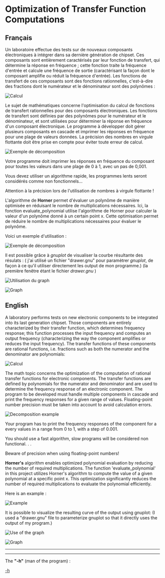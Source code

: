 # __Optimization of Transfer Function Computations__

## Français

   Un laboratoire effectue des tests sur de nouveaux composants électroniques à intégrer dans sa dernière génération de chipset. Ces composants sont entièrement caractérisés par leur fonction de transfert, qui détermine la réponse en fréquence ; cette fonction traite la fréquence d'entrée et calcule une fréquence de sortie (caractérisant la façon dont le composant amplifie ou réduit la fréquence d'entrée). Les fonctions de transfert de ces composants sont des fonctions rationnelles, c'est-à-dire des fractions dont le numérateur et le dénominateur sont des polynômes :

![Calcul](include/calcul107.png)

   Le sujet de mathématiques concerne l'optimisation du calcul de fonctions de transfert rationnelles pour des composants électroniques. Les fonctions de transfert sont définies par des polynômes pour le numérateur et le dénominateur, et sont utilisées pour déterminer la réponse en fréquence d'un composant électronique. Le programme à développer doit gérer plusieurs composants en cascade et imprimer les réponses en fréquence pour une plage de valeurs données. La précision des nombres en virgule flottante doit être prise en compte pour éviter toute erreur de calcul.

![Exemple de décomposition](include/exemple107.png)

Votre programme doit imprimer les réponses en fréquence du composant pour toutes les valeurs dans une plage de 0 à 1, avec un pas de 0,001.

Vous devez utiliser un algorithme rapide, les programmes lents seront considérés comme non fonctionnels...

Attention à la précision lors de l'utilisation de nombres à virgule flottante !

   L'algorithme de __Horner__ permet d'évaluer un polynôme de manière optimisée en réduisant le nombre de multiplications nécessaires. Ici, la fonction evaluate_polynomial utilise l'algorithme de Horner pour calculer la valeur d'un polynôme donné à un certain point x. Cette optimisation permet de réduire le nombre de multiplications nécessaires pour évaluer le polynôme.

Voici un exemple d'utilisation : 

![Exemple de décomposition](include/exempleutilisation107.png)

Il est possible grâce à _gnuplot_ de visualiser la courbe résultante des résulats :
( j'ai utilisé un fichier "drawer.gnu" pour paramètrer _gnuplot_, de façon à ce qu'il utiliser directement les output de mon programme.)
(la première fenêtre étant le fichier _drawer.gnu_ )

![Utilisation du graph](include/exemplerendu.png)

![Graph](include/output.png)

## English

   A laboratory performs tests on new electronic components to be integrated into its last generation chipset. Those components are entirely characterized by their transfer function, which determines frequency response; this function processes the input frequency and computes an output frequency (characterizing the way the component amplifies or reduces the input frequency). The transfer functions of these components are rational functions, i.e. fractions such as both the numerator and the denominator are polynomials:

![Calcul](include/calcul107.png)

   The math topic concerns the optimization of the computation of rational transfer functions for electronic components. The transfer functions are defined by polynomials for the numerator and denominator and are used to determine the frequency response of an electronic component. The program to be developed must handle multiple components in cascade and print the frequency responses for a given range of values. Floating-point number precision must be taken into account to avoid calculation errors.

![Decomposition example](include/exemple107.png)

Your program has to print the frequency responses of the component for a every values in a range from 0 to 1, with a step of 0.001.

You should use a fast algorithm, slow programs will be considered non functional. . .

Beware of precision when using floating-point numbers!

   __Horner's__ algorithm enables optimized polynomial evaluation by reducing the number of required multiplications. The function 'evaluate_polynomial' in this project utilizes Horner's algorithm to compute the value of a given polynomial at a specific point x. This optimization significantly reduces the number of required multiplications to evaluate the polynomial efficiently.

Here is an example :

![Example](include/exempleutilisation107.png)

It is possible to visualize the resulting curve of the output using gnuplot:
(I used a "drawer.gnu" file to parameterize gnuplot so that it directly uses the output of my program.)

![Use of the graph](include/exemplerendu.png)

![Graph](include/output.png)

---
---

The __"-h"__ (man of the program) :

[-h](include/h107.png)
